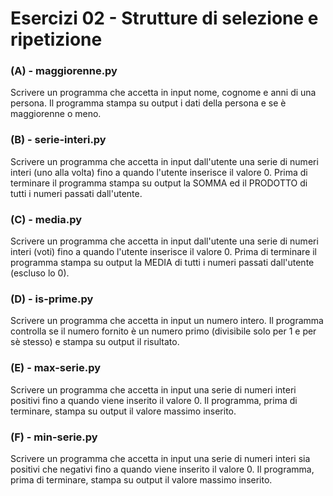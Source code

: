 # Esercizi 02 - Strutture di selezione e ripetizione

### (A) - maggiorenne.py

Scrivere un programma che accetta in input nome, cognome e anni di una persona. Il programma stampa su output i dati della persona e se è maggiorenne o meno.

### (B) - serie-interi.py

Scrivere un programma che accetta in input dall'utente una serie di numeri interi (uno alla volta) fino a quando l'utente inserisce il valore 0. Prima di terminare il programma stampa su output la SOMMA ed il PRODOTTO di tutti i numeri passati dall'utente.

### (C) - media.py

Scrivere un programma che accetta in input dall'utente una serie di numeri interi (voti) fino a quando l'utente inserisce il valore 0. Prima di terminare il programma stampa su output la MEDIA di tutti i numeri passati dall'utente (escluso lo 0).

### (D) - is-prime.py

Scrivere un programma che accetta in input un numero intero. Il programma controlla se il numero fornito è un numero primo (divisibile solo per 1 e per sè stesso) e stampa su output il risultato.

### (E) - max-serie.py

Scrivere un programma che accetta in input una serie di numeri interi positivi fino a quando viene inserito il valore 0. Il programma, prima di terminare, stampa su output il valore massimo inserito.

### (F) - min-serie.py

Scrivere un programma che accetta in input una serie di numeri interi sia positivi che negativi fino a quando viene inserito il valore 0. Il programma, prima di terminare, stampa su output il valore massimo inserito.